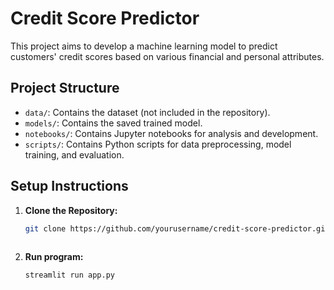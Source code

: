 # Credit Score Predictor

This project aims to develop a machine learning model to predict customers' credit scores based on various financial and personal attributes.

## Project Structure

- `data/`: Contains the dataset (not included in the repository).
- `models/`: Contains the saved trained model.
- `notebooks/`: Contains Jupyter notebooks for analysis and development.
- `scripts/`: Contains Python scripts for data preprocessing, model training, and evaluation.

## Setup Instructions

1. **Clone the Repository:**

   ```bash
   git clone https://github.com/yourusername/credit-score-predictor.git
 
2. **Run program:**
    ```bash
    streamlit run app.py
